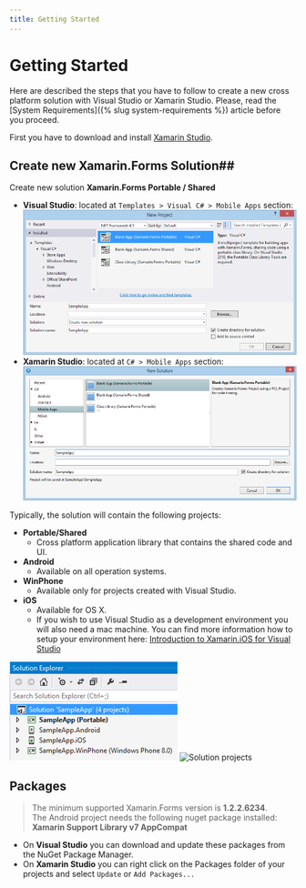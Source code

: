 ```yaml
---
title: Getting Started
---
```

# Getting Started #

Here are described the steps that you have to follow to create a new cross platform solution with Visual Studio or Xamarin Studio. Please, read the [System Requirements]({% slug system-requirements %}) article before you proceed.

First you have to download and install [Xamarin Studio](http://xamarin.com/download).

## Create new Xamarin.Forms Solution##
Create new solution **Xamarin.Forms Portable / Shared**

* **Visual Studio**: located at `Templates > Visual C# > Mobile Apps` section:  
![Create new Xamarin.Forms solution](images/installation-and-deployment/visual-studio-new-solution.png "Image")
* **Xamarin Studio**: located at `C# > Mobile Apps` section:  
![Create new Xamarin.Forms solution](images/installation-and-deployment/xamarin-studio-new-solution.png "Image")  

Typically, the solution will contain the following projects:

* **Portable/Shared**
	* Cross platform application library that contains the shared code and UI.
* **Android**
	* Available on all operation systems.
* **WinPhone**
	* Available only for projects created with Visual Studio.
* **iOS**
	* Available for OS X.
	* If you wish to use Visual Studio as a development environment you will also need a mac machine. You can find more information how to setup your environment here: [Introduction to Xamarin.iOS for Visual Studio](http://developer.xamarin.com/guides/ios/getting_started/installation/windows/introduction_to_xamarin_ios_for_visual_studio/)
	 
![Solution projects](images/installation-and-deployment/visual-studio-solution-projects.png "Image")
![Solution projects](images/installation-and-deployment/xamarin-studio-solution-projects.png "Image")
## Packages ##
>The minimum supported Xamarin.Forms version is **1.2.2.6234**.  
>The Android project needs the following nuget package installed: **Xamarin Support Library v7 AppCompat**
  
* On **Visual Studio** you can download and update these packages from the NuGet Package Manager.  
* On **Xamarin Studio** you can right click on the Packages folder of your projects and select `Update` or `Add Packages...`
